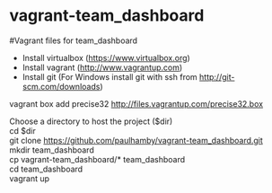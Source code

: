vagrant-team_dashboard
======================

#Vagrant files for team_dashboard


* Install virtualbox (https://www.virtualbox.org)
* Install vagrant (http://www.vagrantup.com)
* Install git (For Windows install git with ssh from http://git-scm.com/downloads)


vagrant box add precise32 http://files.vagrantup.com/precise32.box

Choose a directory to host the project ($dir)   
cd $dir  
git clone https://github.com/paulhamby/vagrant-team_dashboard.git  
mkdir team_dashboard  
cp vagrant-team_dashboard/* team_dashboard  
cd team_dashboard  
vagrant up  
